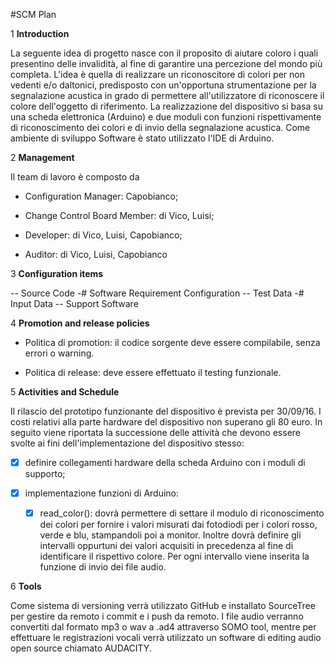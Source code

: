 #SCM Plan

1 **Introduction**

La seguente idea di progetto nasce con il proposito di aiutare coloro i quali presentino delle invalidità, 
al fine di garantire una percezione del mondo più completa. L'idea è quella di realizzare un riconoscitore
di colori per non vedenti e/o daltonici, predisposto con un'opportuna strumentazione per la segnalazione 
acustica in grado di permettere all'utilizzatore di riconoscere il colore dell'oggetto di riferimento. La 
realizzazione del dispositivo si basa su una scheda elettronica (Arduino) e due moduli con funzioni rispettivamente di riconoscimento dei colori e di invio della segnalazione acustica. Come ambiente di sviluppo Software è stato utilizzato l'IDE di Arduino.

2 **Management**

Il team di lavoro è composto da


- Configuration Manager: Capobianco;

- Change Control Board Member: di Vico, Luisi;

- Developer: di Vico, Luisi, Capobianco;

- Auditor: di Vico, Luisi, Capobianco

3 **Configuration items**

-- Source Code
-# Software Requirement Configuration
-- Test Data
-# Input Data
-- Support Software

4 **Promotion and release policies**

- Politica di promotion: il codice sorgente deve essere compilabile, senza errori o warning.

- Politica di release: deve essere effettuato il testing funzionale.

5 **Activities and Schedule**

Il rilascio del prototipo funzionante del dispositivo è prevista per 30/09/16. I costi relativi alla parte hardware del
dispositivo non superano gli 80 euro. In seguito viene riportata la successione delle attività che devono essere svolte ai
fini dell'implementazione del dispositivo stesso:

- [x] definire collegamenti hardware della scheda Arduino con i moduli di supporto;

- [x] implementazione funzioni di Arduino:

    - [x] read_color(): dovrà permettere di settare il modulo di riconoscimento dei colori per fornire i valori misurati dai
      fotodiodi per i colori rosso, verde e blu, stampandoli poi a monitor. Inoltre dovrà definire gli intervalli oppurtuni             dei 
      valori acquisiti in precedenza al fine di identificare il rispettivo colore. Per ogni intervallo viene inserita la 
      funzione di invio dei file audio.

6 **Tools**

Come sistema di versioning verrà utilizzato GitHub e installato SourceTree per gestire da remoto i commit e i push da remoto.
I file audio verranno convertiti dal formato mp3 o wav a .ad4 attraverso SOMO tool, mentre per effettuare le registrazioni
vocali verrà utilizzato un software di editing audio open source chiamato AUDACITY.
